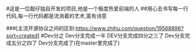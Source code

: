 #这是一位靓仔独自开发的项目,他是一个极度热爱前端的人
##用心去书写每一行代码,每一行代码都是流淌着的艺术,富有诗意

###[主流开源协议之间的区别:https://www.zhihu.com/question/19568896?sort=created]
#Dev分之
Dev分支完成一半
DEV分支完成四分之三了
Dev分支完成五分之四了
Dev分支完成了(在master里完成了)